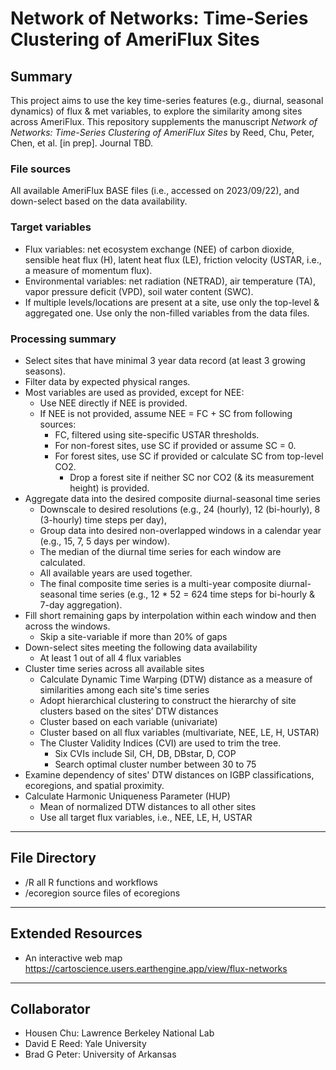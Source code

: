 # Network of Networks: Time-Series Clustering of AmeriFlux Sites
## Summary
This project aims to use the key time-series features (e.g., diurnal, seasonal dynamics) of flux & met variables, to explore the similarity among sites across AmeriFlux. This repository supplements the manuscript *Network of Networks: Time-Series Clustering of AmeriFlux Sites* by Reed, Chu, Peter, Chen, et al. [in prep]. Journal TBD.

### File sources
All available AmeriFlux BASE files (i.e., accessed on 2023/09/22), and down-select based on the data availability. 

### Target variables
- Flux variables: net ecosystem exchange (NEE) of carbon dioxide, sensible heat flux (H), latent heat flux (LE), friction velocity (USTAR, i.e., a measure of momentum flux).
- Environmental variables: net radiation (NETRAD), air temperature (TA), vapor pressure deficit (VPD), soil water content (SWC). 
- If multiple levels/locations are present at a site, use only the top-level & aggregated one. Use only the non-filled variables from the data files.

### Processing summary
- Select sites that have minimal 3 year data record (at least 3 growing seasons).   
- Filter data by expected physical ranges. 
- Most variables are used as provided, except for NEE:
  - Use NEE directly if NEE is provided.
  - If NEE is not provided, assume NEE = FC + SC from following sources:
    - FC, filtered using site-specific USTAR thresholds. 
    - For non-forest sites, use SC if provided or assume SC = 0.
    - For forest sites, use SC if provided or calculate SC from top-level CO2.
      - Drop a forest site if neither SC nor CO2 (& its measurement height) is provided. 
- Aggregate data into the desired composite diurnal-seasonal time series
  - Downscale to desired resolutions (e.g., 24 (hourly), 12 (bi-hourly), 8 (3-hourly) time steps per day), 
  - Group data into desired non-overlapped windows in a calendar year (e.g., 15, 7, 5 days per window).
  - The median of the diurnal time series for each window are calculated. 
  - All available years are used together.
  - The final composite time series is a multi-year composite diurnal-seasonal time series (e.g., 12 * 52 = 624 time steps for bi-hourly & 7-day aggregation).  
- Fill short remaining gaps by interpolation within each window and then across the windows. 
  - Skip a site-variable if more than 20% of gaps
- Down-select sites meeting the following data availability
  - At least 1 out of all 4 flux variables
- Cluster time series across all available sites
  - Calculate Dynamic Time Warping (DTW) distance as a measure of similarities among each site's time series
  - Adopt hierarchical clustering to construct the hierarchy of site clusters based on the sites’ DTW distances
  - Cluster based on each variable (univariate)
  - Cluster based on all flux variables (multivariate, NEE, LE, H, USTAR)
  - The Cluster Validity Indices (CVI) are used to trim the tree.  
    - Six CVIs include Sil, CH, DB, DBstar, D, COP
    - Search optimal cluster number between 30 to 75
- Examine dependency of sites' DTW distances on IGBP classifications, ecoregions, and spatial proximity.
- Calculate Harmonic Uniqueness Parameter (HUP) 
  - Mean of normalized DTW distances to all other sites
  - Use all target flux variables, i.e., NEE, LE, H, USTAR
  
----

## File Directory
- /R all R functions and workflows
- /ecoregion source files of ecoregions

----

## Extended Resources
- An interactive web map https://cartoscience.users.earthengine.app/view/flux-networks

----

## Collaborator
- Housen Chu: Lawrence Berkeley National Lab
- David E Reed: Yale University
- Brad G Peter: University of Arkansas

